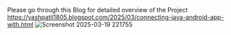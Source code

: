 Please go through this Blog for detailed overview of the Project
https://yashpatil1805.blogspot.com/2025/03/connecting-java-android-app-with.html
![Screenshot 2025-03-19 221755](https://github.com/user-attachments/assets/5a13883f-b4c9-476e-8b9c-f7715eeaa653)
